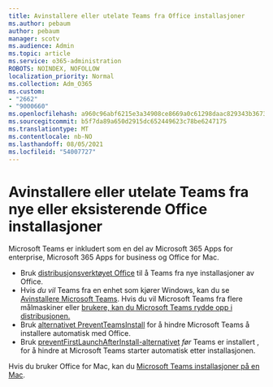 ```yaml
---
title: Avinstallere eller utelate Teams fra Office installasjoner
ms.author: pebaum
author: pebaum
manager: scotv
ms.audience: Admin
ms.topic: article
ms.service: o365-administration
ROBOTS: NOINDEX, NOFOLLOW
localization_priority: Normal
ms.collection: Adm_O365
ms.custom:
- "2662"
- "9000660"
ms.openlocfilehash: a960c96abf6215e3a34908ce8669a0c61298daac829343b3673dbfef0c4cbfc7
ms.sourcegitcommit: b5f7da89a650d2915dc652449623c78be6247175
ms.translationtype: MT
ms.contentlocale: nb-NO
ms.lasthandoff: 08/05/2021
ms.locfileid: "54007727"
---
```

# <a name="uninstall-or-exclude-teams-from-new-or-existing-office-installations"></a>Avinstallere eller utelate Teams fra nye eller eksisterende Office installasjoner

Microsoft Teams er inkludert som en del av Microsoft 365 Apps for enterprise, Microsoft 365 Apps for business og Office for Mac.

- Bruk [distribusjonsverktøyet Office](https://docs.microsoft.com/deployoffice/teams-install#how-to-exclude-microsoft-teams-from-new-installations-of-microsoft-365-apps) til å Teams fra nye installasjoner av Office.
- Hvis *du vil* Teams fra en enhet som kjører Windows, kan du se [Avinstallere Microsoft Teams](https://support.office.com/article/3b159754-3c26-4952-abe7-57d27f5f4c81). Hvis du vil Microsoft Teams fra flere målmaskiner eller [brukere, kan du Microsoft Teams rydde opp i distribusjonen.](https://docs.microsoft.com/microsoftteams/scripts/powershell-script-teams-deployment-clean-up)
- Bruk [alternativet PreventTeamsInstall](https://docs.microsoft.com/deployoffice/teams-install#use-group-policy-to-control-the-installation-of-microsoft-teams
) for å hindre Microsoft Teams å installere automatisk med Office.
- Bruk [preventFirstLaunchAfterInstall-alternativet](https://docs.microsoft.com/deployoffice/teams-install#use-group-policy-to-prevent-microsoft-teams-from-starting-automatically-after-installation) *før* Teams er installert , for å hindre at Microsoft Teams starter automatisk etter installasjonen.

Hvis du bruker Office for Mac, kan du [Microsoft Teams installasjoner på en Mac](https://docs.microsoft.com/deployoffice/teams-install#microsoft-teams-installations-on-a-mac).